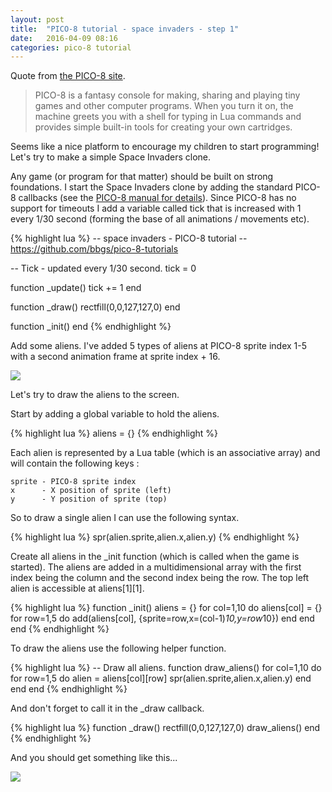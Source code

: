 ```yaml
---
layout: post
title:  "PICO-8 tutorial - space invaders - step 1"
date:   2016-04-09 08:16
categories: pico-8 tutorial
---
```


Quote from [the PICO-8 site](http://www.lexaloffle.com/pico-8.php).

> PICO-8 is a fantasy console for making, sharing and playing tiny games and other computer programs. When you turn it on, the machine greets you with a shell for typing in Lua commands and provides simple built-in tools for creating your own cartridges.

Seems like a nice platform to encourage my children to start programming! Let's try to make a simple Space Invaders clone.

Any game (or program for that matter) should be built on strong foundations. I start the Space Invaders clone by adding the standard PICO-8 callbacks (see the [PICO-8 manual for details](http://www.lexaloffle.com/pico-8.php?page=manual)). Since PICO-8 has no support for timeouts I add a variable called tick that is increased with 1 every 1/30 second (forming the base of all animations / movements etc).

{% highlight lua %}
-- space invaders - PICO-8 tutorial
-- https://github.com/bbgs/pico-8-tutorials

-- Tick - updated every 1/30 second.
tick = 0

function _update()
  tick += 1
end

function _draw()
  rectfill(0,0,127,127,0)
end

function _init()
end 
{% endhighlight %}

Add some aliens. I've added 5 types of aliens at PICO-8 sprite index 1-5 with a second animation frame at sprite index + 16.

![](/pico-8-tutorials/img/space-invaders-001.png)

Let's try to draw the aliens to the screen. 

Start by adding a global variable to hold the aliens.

{% highlight lua %}
aliens = {}
{% endhighlight %}

Each alien is represented by a Lua table (which is an associative array) and will contain the following keys : 

    sprite - PICO-8 sprite index
    x      - X position of sprite (left)
    y      - Y position of sprite (top)

So to draw a single alien I can use the following syntax.

{% highlight lua %}
 spr(alien.sprite,alien.x,alien.y)
{% endhighlight %}

Create all aliens in the _init function (which is called when the game is started). The aliens are added in a multidimensional array with the first index being the column and the second index being the row. The top left alien is accessible at aliens[1][1].

{% highlight lua %}
function _init()
  aliens = {}
  for col=1,10 do
    aliens[col] = {}
    for row=1,5 do
      add(aliens[col], {sprite=row,x=(col-1)*10,y=row*10})
    end
  end
end
{% endhighlight %}

To draw the aliens use the following helper function.

{% highlight lua %}
-- Draw all aliens.
function draw_aliens()
  for col=1,10 do
    for row=1,5 do
      alien = aliens[col][row]
      spr(alien.sprite,alien.x,alien.y)
    end
  end
end
{% endhighlight %}

And don't forget to call it in the _draw callback.

{% highlight lua %}
function _draw()
  rectfill(0,0,127,127,0)
  draw_aliens()
end
{% endhighlight %}

And you should get something like this...

![](/pico-8-tutorials/img/space-invaders-002.png)


[github]: https://github.com/bbgs/pico-8-tutorials
